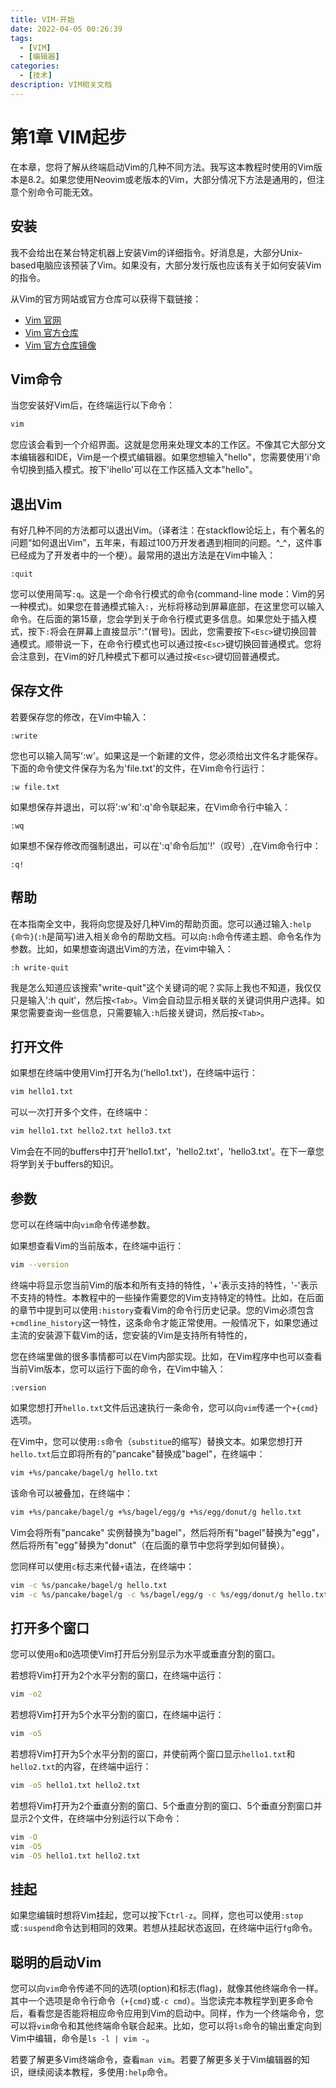 ```yaml
---
title: VIM-开始
date: 2022-04-05 00:26:39
tags:
  - [VIM]
  - [编辑器]
categories:
  - [技术]
description: VIM相关文档
---
```


# 第1章 VIM起步 

在本章，您将了解从终端启动Vim的几种不同方法。我写这本教程时使用的Vim版本是8.2。如果您使用Neovim或老版本的Vim，大部分情况下方法是通用的，但注意个别命令可能无效。

## 安装

我不会给出在某台特定机器上安装Vim的详细指令。好消息是，大部分Unix-based电脑应该预装了Vim。如果没有，大部分发行版也应该有关于如何安装Vim的指令。

从Vim的官方网站或官方仓库可以获得下载链接：
- [Vim 官网](https://www.vim.org/download.php)
- [Vim 官方仓库](https://github.com/vim/vim)
- [Vim 官方仓库镜像](https://hub.fastgit.org/vim/vim)

## Vim命令

当您安装好Vim后，在终端运行以下命令：

```bash
vim
```

您应该会看到一个介绍界面。这就是您用来处理文本的工作区。不像其它大部分文本编辑器和IDE，Vim是一个模式编辑器。如果您想输入"hello"，您需要使用'i'命令切换到插入模式。按下'ihello<Esc>'可以在工作区插入文本"hello"。

## 退出Vim

有好几种不同的方法都可以退出Vim。（译者注：在stackflow论坛上，有个著名的问题“如何退出Vim”，五年来，有超过100万开发者遇到相同的问题。^_^，这件事已经成为了开发者中的一个梗）。最常用的退出方法是在Vim中输入：

```
:quit
```

您可以使用简写`:q`。这是一个命令行模式的命令(command-line mode：Vim的另一种模式)。如果您在普通模式输入`:`，光标将移动到屏幕底部，在这里您可以输入命令。在后面的第15章，您会学到关于命令行模式更多信息。如果您处于插入模式，按下`:`将会在屏幕上直接显示":"(冒号)。因此，您需要按下`<Esc>`键切换回普通模式。顺带说一下，在命令行模式也可以通过按`<Esc>`键切换回普通模式。您将会注意到，在Vim的好几种模式下都可以通过按`<Esc>`键切回普通模式。

## 保存文件

若要保存您的修改，在Vim中输入：

```
:write
```

您也可以输入简写':w'。如果这是一个新建的文件，您必须给出文件名才能保存。下面的命令使文件保存为名为'file.txt'的文件，在Vim命令行运行：

```
:w file.txt
```

如果想保存并退出，可以将':w'和':q'命令联起来，在Vim命令行中输入：

```
:wq
```

如果想不保存修改而强制退出，可以在':q'命令后加'!'（叹号）,在Vim命令行中：

```
:q!
```

## 帮助

在本指南全文中，我将向您提及好几种Vim的帮助页面。您可以通过输入`:help {命令}`(`:h`是简写)进入相关命令的帮助文档。可以向`:h`命令传递主题、命令名作为参数。比如，如果想查询退出Vim的方法，在vim中输入：

```
:h write-quit
```

我是怎么知道应该搜索"write-quit"这个关键词的呢？实际上我也不知道，我仅仅只是输入':h quit'，然后按`<Tab>`。Vim会自动显示相关联的关键词供用户选择。如果您需要查询一些信息，只需要输入`:h`后接关键词，然后按`<Tab>`。

## 打开文件

如果想在终端中使用Vim打开名为('hello1.txt')，在终端中运行：

```bash
vim hello1.txt
```

可以一次打开多个文件，在终端中：

```bash
vim hello1.txt hello2.txt hello3.txt
```

Vim会在不同的buffers中打开'hello1.txt'，'hello2.txt'，'hello3.txt'。在下一章您将学到关于buffers的知识。

## 参数

您可以在终端中向`vim`命令传递参数。  

如果想查看Vim的当前版本，在终端中运行：

```bash
vim --version
```

终端中将显示您当前Vim的版本和所有支持的特性，'+'表示支持的特性，'-'表示不支持的特性。本教程中的一些操作需要您的Vim支持特定的特性。比如，在后面的章节中提到可以使用`:history`查看Vim的命令行历史记录。您的Vim必须包含`+cmdline_history`这一特性，这条命令才能正常使用。一般情况下，如果您通过主流的安装源下载Vim的话，您安装的Vim是支持所有特性的，

您在终端里做的很多事情都可以在Vim内部实现。比如，在Vim程序中也可以查看当前Vim版本，您可以运行下面的命令，在Vim中输入：

```
:version
```

如果您想打开`hello.txt`文件后迅速执行一条命令，您可以向`vim`传递一个`+{cmd}`选项。

在Vim中，您可以使用`:s`命令（`substitue`的缩写）替换文本。如果您想打开`hello.txt`后立即将所有的"pancake"替换成"bagel"，在终端中：

```bash
vim +%s/pancake/bagel/g hello.txt
```

该命令可以被叠加，在终端中：

```bash
vim +%s/pancake/bagel/g +%s/bagel/egg/g +%s/egg/donut/g hello.txt
```

Vim会将所有"pancake" 实例替换为"bagel"，然后将所有"bagel"替换为"egg"，然后将所有"egg"替换为"donut"（在后面的章节中您将学到如何替换）。

您同样可以使用`c`标志来代替`+`语法，在终端中：

```bash
vim -c %s/pancake/bagel/g hello.txt
vim -c %s/pancake/bagel/g -c %s/bagel/egg/g -c %s/egg/donut/g hello.txt
```

## 打开多个窗口

您可以使用`o`和`O`选项使Vim打开后分别显示为水平或垂直分割的窗口。

若想将Vim打开为2个水平分割的窗口，在终端中运行：
```bash
vim -o2
```

若想将Vim打开为5个水平分割的窗口，在终端中运行：
```bash
vim -o5
```

若想将Vim打开为5个水平分割的窗口，并使前两个窗口显示`hello1.txt`和`hello2.txt`的内容，在终端中运行：

```bash
vim -o5 hello1.txt hello2.txt
```

若想将Vim打开为2个垂直分割的窗口、5个垂直分割的窗口、5个垂直分割窗口并显示2个文件，在终端中分别运行以下命令：

```bash
vim -O
vim -O5
vim -O5 hello1.txt hello2.txt
```

## 挂起

如果您编辑时想将Vim挂起，您可以按下`Ctrl-z`。同样，您也可以使用`:stop`或`:suspend`命令达到相同的效果。若想从挂起状态返回，在终端中运行`fg`命令。

## 聪明的启动Vim

您可以向`vim`命令传递不同的选项(option)和标志(flag)，就像其他终端命令一样。其中一个选项是命令行命令（`+{cmd}`或`-c cmd`）。当您读完本教程学到更多命令后，看看您是否能将相应命令应用到Vim的启动中。同样，作为一个终端命令，您可以将`vim`命令和其他终端命令联合起来。比如，您可以将`ls`命令的输出重定向到Vim中编辑，命令是`ls -l | vim -`。

若要了解更多Vim终端命令，查看`man vim`。若要了解更多关于Vim编辑器的知识，继续阅读本教程，多使用`:help`命令。
